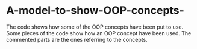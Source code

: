 # A-model-to-show-OOP-concepts-
The code shows how some of the OOP concepts have been put to use.
Some pieces of the code show how an OOP concept have been used.
The commented parts are the ones referring to the concepts.

